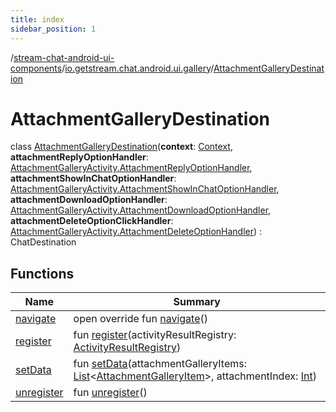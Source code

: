 ```yaml
---
title: index
sidebar_position: 1
---
```

/[stream-chat-android-ui-components](../../index.md)/[io.getstream.chat.android.ui.gallery](../index.md)/[AttachmentGalleryDestination](index.md)  
  
  
  
# AttachmentGalleryDestination  
class [AttachmentGalleryDestination](index.md)(**context**: [Context](https://developer.android.com/reference/kotlin/android/content/Context.html), **attachmentReplyOptionHandler**: [AttachmentGalleryActivity.AttachmentReplyOptionHandler](../AttachmentGalleryActivity/AttachmentReplyOptionHandler/index.md), **attachmentShowInChatOptionHandler**: [AttachmentGalleryActivity.AttachmentShowInChatOptionHandler](../AttachmentGalleryActivity/AttachmentShowInChatOptionHandler/index.md), **attachmentDownloadOptionHandler**: [AttachmentGalleryActivity.AttachmentDownloadOptionHandler](../AttachmentGalleryActivity/AttachmentDownloadOptionHandler/index.md), **attachmentDeleteOptionClickHandler**: [AttachmentGalleryActivity.AttachmentDeleteOptionHandler](../AttachmentGalleryActivity/AttachmentDeleteOptionHandler/index.md)) : ChatDestination  
  
## Functions  
  
|  Name |  Summary | 
|---|---|
| <a name="io.getstream.chat.android.ui.gallery/AttachmentGalleryDestination/navigate/#/PointingToDeclaration/"></a>[navigate](navigate.md)| <a name="io.getstream.chat.android.ui.gallery/AttachmentGalleryDestination/navigate/#/PointingToDeclaration/"></a>open override fun [navigate](navigate.md)()|
| <a name="io.getstream.chat.android.ui.gallery/AttachmentGalleryDestination/register/#androidx.activity.result.ActivityResultRegistry/PointingToDeclaration/"></a>[register](register.md)| <a name="io.getstream.chat.android.ui.gallery/AttachmentGalleryDestination/register/#androidx.activity.result.ActivityResultRegistry/PointingToDeclaration/"></a>fun [register](register.md)(activityResultRegistry: [ActivityResultRegistry](https://developer.android.com/reference/kotlin/androidx/activity/result/ActivityResultRegistry.html))|
| <a name="io.getstream.chat.android.ui.gallery/AttachmentGalleryDestination/setData/#kotlin.collections.List[io.getstream.chat.android.ui.gallery.AttachmentGalleryItem]#kotlin.Int/PointingToDeclaration/"></a>[setData](setData.md)| <a name="io.getstream.chat.android.ui.gallery/AttachmentGalleryDestination/setData/#kotlin.collections.List[io.getstream.chat.android.ui.gallery.AttachmentGalleryItem]#kotlin.Int/PointingToDeclaration/"></a>fun [setData](setData.md)(attachmentGalleryItems: [List](https://kotlinlang.org/api/latest/jvm/stdlib/kotlin.collections/-list/index.html)&lt;[AttachmentGalleryItem](../AttachmentGalleryItem/index.md)&gt;, attachmentIndex: [Int](https://kotlinlang.org/api/latest/jvm/stdlib/kotlin/-int/index.html))|
| <a name="io.getstream.chat.android.ui.gallery/AttachmentGalleryDestination/unregister/#/PointingToDeclaration/"></a>[unregister](unregister.md)| <a name="io.getstream.chat.android.ui.gallery/AttachmentGalleryDestination/unregister/#/PointingToDeclaration/"></a>fun [unregister](unregister.md)()|

